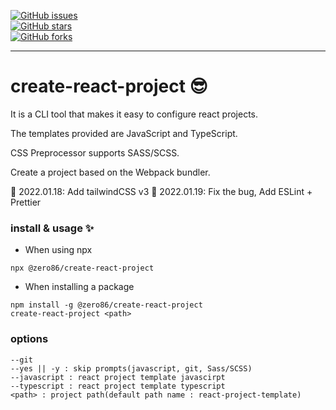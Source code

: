 [![GitHub issues](https://img.shields.io/github/issues/katanazero86/create-react-project)](https://github.com/katanazero86/create-react-project/issues) <br/>
[![GitHub stars](https://img.shields.io/github/stars/katanazero86/create-react-project)](https://github.com/katanazero86/create-react-project/stargazers) <br/>
[![GitHub forks](https://img.shields.io/github/forks/katanazero86/create-react-project)](https://github.com/katanazero86/create-react-project/network)

---

# create-react-project 😎

It is a CLI tool that makes it easy to configure react projects.

The templates provided are JavaScript and TypeScript.

CSS Preprocessor supports SASS/SCSS.

Create a project based on the Webpack bundler.

💖 2022.01.18: Add tailwindCSS v3
💖 2022.01.19: Fix the bug, Add ESLint + Prettier


### install & usage ✨

- When using npx
```
npx @zero86/create-react-project
```

- When installing a package
```
npm install -g @zero86/create-react-project
create-react-project <path>
```

### options

```
--git
--yes || -y : skip prompts(javascript, git, Sass/SCSS)
--javascript : react project template javascirpt
--typescript : react project template typescript
<path> : project path(default path name : react-project-template)

```